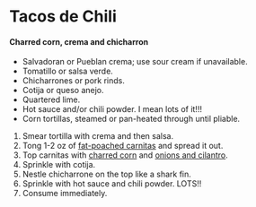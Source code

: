 # Tacos de Chili
#### Charred corn, crema and chicharron

* Salvadoran or Pueblan crema; use sour cream if unavailable.
* Tomatillo or salsa verde.
* Chicharrones or pork rinds.
* Cotija or queso anejo.
* Quartered lime.
* Hot sauce and/or chili powder. I mean lots of it!!!
* Corn tortillas, steamed or pan-heated through until pliable.

1. Smear tortilla with crema and then salsa.
2. Tong 1-2 oz of  [fat-poached carnitas](..//base_layers/fat_poached_carnitas.md) and spread it out.
3. Top carnitas with [charred corn](..//condiments/charred_corn.md) and [onions and cilantro](..//condiments/onions_and_cilantro.md).
4. Sprinkle with cotija.
5. Nestle chicharrone on the top like a shark fin.
6. Sprinkle with hot sauce and chili powder. LOTS!!
7. Consume immediately.
